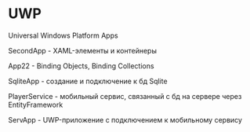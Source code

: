 # UWP
Universal Windows Platform Apps

SecondApp - XAML-элементы и контейнеры

App22 - Binding Objects, Binding Collections

SqliteApp - создание и подключение к бд Sqlite

PlayerService - мобильный сервис, связанный с бд на сервере через EntityFramework

ServApp - UWP-приложение с подключением к мобильному сервису
